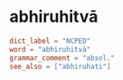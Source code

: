 # abhiruhitvā

``` toml
dict_label = "NCPED"
word = "abhiruhitvā"
grammar_comment = "absol."
see_also = ["abhiruhati"]
```

